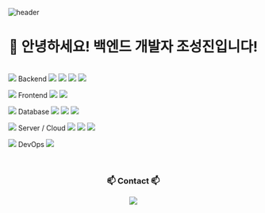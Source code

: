 ![header](https://capsule-render.vercel.app/api?type=waving&color=gradient&height=300&section=header&text=Seongjin's%20GitHub%20)

<!-- 타이틀 부분 -->
<div align="center">
  <h1>👋 안녕하세요! 백엔드 개발자 조성진입니다!</h1>
</div>

<br>
<img src="https://img.shields.io/badge/Backend-ED8B00?style=for-the-badge&logo=java&logoColor=white" /> Backend
<img src="https://img.shields.io/badge/Java-ED8B00?style=for-the-badge&logo=java&logoColor=white" /> <img src="https://img.shields.io/badge/Spring-6DB33F?style=for-the-badge&logo=spring&logoColor=white" /> <img src="https://img.shields.io/badge/Spring%20Boot-6DB33F?style=for-the-badge&logo=springboot&logoColor=white" /> <img src="https://img.shields.io/badge/Spring%20Data%20JPA-6DB33F?style=for-the-badge&logo=spring&logoColor=white" />

<img src="https://img.shields.io/badge/Frontend-61DAFB?style=for-the-badge&logo=react&logoColor=black" /> Frontend
<img src="https://img.shields.io/badge/React-61DAFB?style=for-the-badge&logo=react&logoColor=black" /> <img src="https://img.shields.io/badge/React%20Native-61DAFB?style=for-the-badge&logo=react&logoColor=black" />

<img src="https://img.shields.io/badge/Database-4479A1?style=for-the-badge&logo=mysql&logoColor=white" /> Database
<img src="https://img.shields.io/badge/MySQL-4479A1?style=for-the-badge&logo=mysql&logoColor=white" /> <img src="https://img.shields.io/badge/MariaDB-003545?style=for-the-badge&logo=mariadb&logoColor=white" /> <img src="https://img.shields.io/badge/Redis-DC382D?style=for-the-badge&logo=redis&logoColor=white" />

<img src="https://img.shields.io/badge/Cloud-FF9900?style=for-the-badge&logo=amazonaws&logoColor=white" /> Server / Cloud
<img src="https://img.shields.io/badge/AWS%20EC2-FF9900?style=for-the-badge&logo=amazonaws&logoColor=white" /> <img src="https://img.shields.io/badge/AWS%20RDS-527FFF?style=for-the-badge&logo=amazonaws&logoColor=white" /> <img src="https://img.shields.io/b badge/AWS%20S3-569A31?style=for-the-badge&logo=amazonaws&logoColor=white" />

<img src="https://img.shields.io/badge/DevOps-2496ED?style=for-the-badge&logo=docker&logoColor=white" /> DevOps
<img src="https://img.shields.io/badge/Docker-2496ED?style=for-the-badge&logo=docker&logoColor=white" />


<br>

<!-- Contact -->
<h3 align="center">📫 Contact 📫</h3>
<div align="center">
  <a href="mailto:chobocho990815@gmail.com">
    <img src="https://img.shields.io/badge/chobocho990815@gmail.com-D14836?style=for-the-badge&logo=gmail&logoColor=white" />
  </a>
</div>
